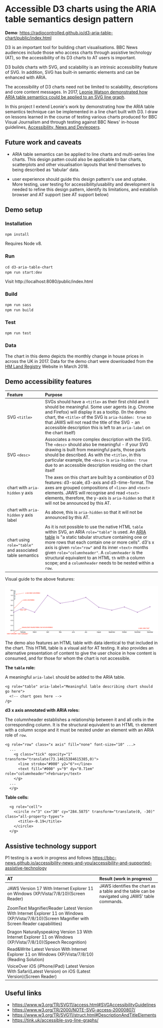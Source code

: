 

# Accessible D3 charts using the ARIA table semantics design pattern

**Demo**: https://radiocontrolled.github.io/d3-aria-table-chart/public/index.html

D3 is an important tool for building chart visualisations. BBC News audiences include those who access charts through assistive technology (AT), so the accessibility of its D3 charts to AT users is important.

D3 builds charts with SVG, and scalability is an intrinsic accessibility feature of SVG. In addition, SVG has built-in semantic elements and can be enhanced with ARIA. 

The accessibility of D3 charts need not be limited to scalability, descriptions and core content messages. In 2017, [Leonie Watson demonstrated how ARIA table semantics could be applied to an SVG line graph](https://tink.uk/accessible-svg-line-graphs/). 

In this project I extend Leonie's work by demonstrating how the ARIA table semantics technique can be implemented in a line chart built with D3. I draw on lessons learned in the course of testing various charts produced for BBC Visual Journalism and through testing against BBC News' in-house guidelines, <a href="https://bbc-news.github.io/accessibility-news-and-you/accessibility-news-and-developers">Accessibility, News and Devleopers</a>.

## Future work and caveats
* ARIA table semantics can be applied to line charts and multi-series line charts. This design patten could also be applicable to bar charts, scatterplots and other visualisation layouts that lend themselves to being described as 'tabular' data.

* user experience should guide this design pattern's use and uptake. More testing, user testing for accessibility/usability and development is needed to refine this design pattern, identify its limitations, and establish browser and AT support (see AT support below)

## Demo setup
### Installation 
`npm install`

Requires Node v8.

### Run
`cd d3-aria-table-chart`<br/>
`npm run start:dev`

Visit http://localhost:8080/public/index.html

### Build
`npm run sass`<br/>
`npm run build`

### Test
`npm run test`

### Data 
The chart in this demo depicts the monthly change in house prices in across the UK in 2017. Data for the demo chart were downloaded from the <a href="http://landregistry.data.gov.uk/">HM Land Registry</a> Website in March 2018.


## Demo accessibility features

| Feature| Purpose        | 
| :--------------------------------- |:------------|
| SVG `<title>` | SVGs should have a `<title>` as their first child and it should be meaningful. Some user agents (e.g. Chrome and Firefox) will display it as a tooltip. (In the demo chart, the `<title>` of the SVG is `aria-hidden: true` so that JAWS will not read the title of the SVG - an accessible description this is left to an `aria-label` on the chart itself)|
| SVG `<desc>` | Associates a more complex description with the SVG. The `<desc>` should also be meaningful - if your SVG drawing is built from meaningful parts, those parts should be described. As with the `<title>`, in this particular example, the `<desc>` is `aria-hidden: true` due to an accessible description residing on the chart itself|
|chart with `aria-hidden` y axis| The axes on this chart are built by a combination of D3 features: d3-scale, d3-axis and d3-time-format. The axes are grouped compositions of `<line>` and `<text>` elements. JAWS will recognise and read `<text>` elements, therefore, the y-axis is `aria-hidden` so that it will not be announced by this AT. |
|chart with `aria-hidden` y axis label| As above, this is `aria-hidden` so that it will not be announced by this AT.|
|chart using `role="table"` and associated table semantics| As it is not possible to use the native HTML `table` within SVG, an ARIA `role="table"` is used. An [ARIA table](https://www.w3.org/TR/2017/NOTE-wai-aria-practices-1.1-20171214/#table) is "a static tabular structure containing one or more rows that each contain one or more cells". d3's x axis is given `role="row"` and its inner `<text>` months given `role="columnheader"`. A `columnheader` is the structural equivalent to an HTML `th` with a column scope; and a `columnheader` needs to be nested within a `row`. 

Visual guide to the above features: 

<img src="https://raw.githubusercontent.com/radiocontrolled/benj.info/master/assets/images/ariaRolesAnnotated.png" alt="Visual guide to aria roles applied to demo chart - aria hidden y axis and label, circles as role table cell, x axis with role role and months with role columnheader"/>


The demo also features an HTML table with data identical to that included in the chart. This HTML table is a visual aid for AT testing. It also provides an alternative presentation of content to give the user choice in how content is consumed, and for those for whom the chart is not accessible.

**The `table` role:**

A meaningful `aria-label` should be added to the ARIA table.

```
<g role="table" aria-label="Meaningful lable describing chart should go here">
  <!-- chart goes here -->
/g>

```


**d3 x axis annotated with ARIA roles:**

The columnheader establishes a relationship between it and all cells in the corresponding column. It is the structural equivalent to an HTML `th` element with a column scope and it must be nested under an element with an ARIA role of `row`.

```
<g role="row" class="x axis" fill="none" font-size="10" ...>
  ...
    <g class="tick" opacity="1" transform="translate(73.14615384615385,0)">
      <line stroke="#000" y2="6"></line>
      <text fill="#000" y="9" dy="0.71em" role="columnheader">February</text>
    </g>
  ...
  </g>
```

**Table cells:**

```
  <g role="cell">
    <circle r="3" cx="30" cy="284.5875" transform="translate(0, -30)" class="all-property-types">
      <title>-0.19</title> 
    </circle>
  </g>
```


## Assistive technology support

P1 testing is a work in progress and follows https://bbc-news.github.io/accessibility-news-and-you/accessibility-and-supported-assistive-technology 

|AT|Result (work in progress)|
|:--|:--|
|JAWS Version 17 With Internet Explorer 11 on Windows (XP/Vista/7/8/10)(Screen Reader)|JAWS identifies the chart as a table and the table can be navigated uing JAWS' table commands.|
|ZoomText Magnifier/Reader Latest Version With Internet Explorer 11 on Windows (XP/Vista/7/8/10)(Screen Magnifier with Screen Reader capabilities)
||
|Dragon Naturallyspeaking Version 13 With Internet Explorer 11 on Windows (XP/Vista/7/8/10)(Speech Recognition)||
|Read&Write Latest Version With Internet Explorer 11 on Windows (XP/Vista/7/8/10)(Reading Solution)||
|VoiceOver iOS (iPhone/iPad) Latest Version With Safari(Latest Version) on iOS (Latest Version)(Screen Reader)||

## Useful links
*  https://www.w3.org/TR/SVG11/access.html#SVGAccessibilityGuidelines 
*  https://www.w3.org/TR/2000/NOTE-SVG-access-20000807/ 
*  https://www.w3.org/TR/SVG11/struct.html#DescriptionAndTitleElements
*  https://tink.uk/accessible-svg-line-graphs/












